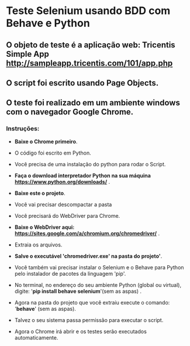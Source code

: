 # Teste Selenium usando BDD com Behave e Python

## O objeto de teste é a aplicação web: Tricentis Simple App http://sampleapp.tricentis.com/101/app.php

## O script foi escrito usando Page Objects.

## O teste foi realizado em um ambiente windows com o navegador Google Chrome. 


### Instruções:

* **Baixe o Chrome primeiro**.

* O código foi escrito em Python.

* Você precisa de uma instalação do python para rodar o Script. 

* **Faça o download interpretador Python na sua máquina https://www.python.org/downloads/** .

* **Baixe este o projeto**.

* Você vai precisar descompactar a pasta

* Você precisará do WebDriver para Chrome. 

* **Baixe o WebDriver aqui: https://sites.google.com/a/chromium.org/chromedriver/** .

* Extraia os arquivos.

* **Salve o executável 'chromedriver.exe' na pasta do projeto'**.

* Você também vai precisar instalar o Selenium e o Behave para Python pelo instalador de pacotes da linguagem 'pip'.

* No terminal, no endereço do seu ambiente Python (global ou virtual), digite: '__pip install behave selenium__'(sem as aspas) .

* Agora na pasta do projeto que você extraiu execute o comando: '__behave__' (sem as aspas).

* Talvez o seu sistema passa permissão para executar o script.

* Agora o Chrome irá abrir e os testes serão executados automaticamente. 


